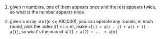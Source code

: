 1. given n numbers, one of them appears once and the rest appears twice, so what is the number appears once.

1. given a array `a[n]`(n <= 100,000), you can operate any rounds, in each round, pick the index i(1 < i < n), make `a[i] = a[i - 1] + a[i + 1] - a[i]`,
so what's the max of `a[1] + a[2] + ... + a[n]`
